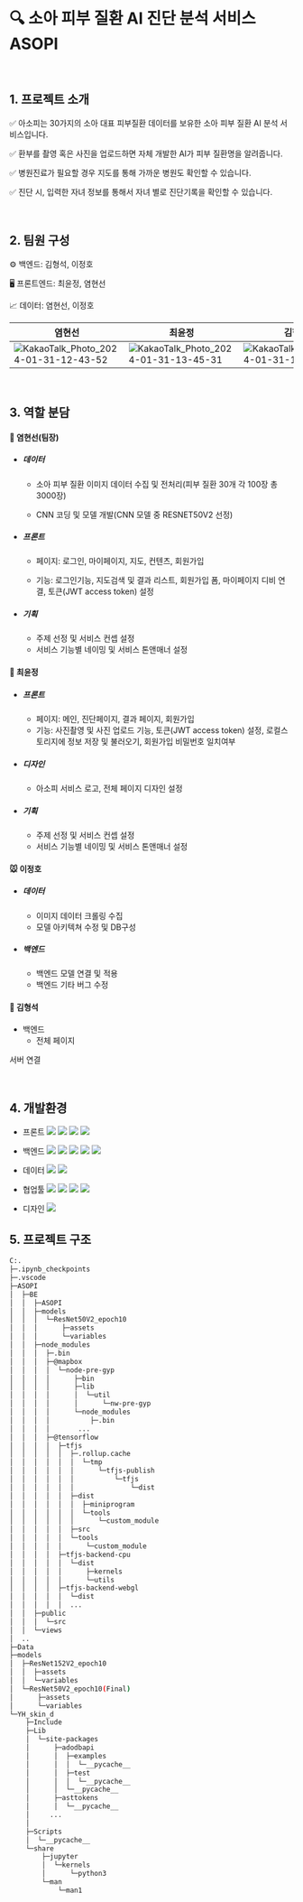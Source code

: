# 🔍 소아 피부 질환 AI 진단 분석 서비스 ASOPI

<br>

## 1. 프로젝트 소개

✅ 아소피는 30가지의 소아 대표 피부질환 데이터를 보유한 소아 피부 질환 AI 분석 서비스입니다. 

✅ 환부를 촬영 혹은 사진을 업로드하면 자체 개발한 AI가 피부 질환명을 알려줍니다. 

✅ 병원진료가 필요할 경우 지도를 통해 가까운 병원도 확인할 수 있습니다. 

✅ 진단 시, 입력한 자녀 정보를 통해서 자녀 별로 진단기록을 확인할 수 있습니다.

<br>

## 2. 팀원 구성

⚙️ 백엔드: 김형석, 이정호

🖥 프론트엔드: 최윤정, 염현선

📈 데이터: 염현선, 이정호



| 염현선| 최윤정 | 김형석|이정호|
| --- | --- | --- |---|
| ![KakaoTalk_Photo_2024-01-31-12-43-52](https://github.com/kimhsno1/ASOPI/assets/67044951/d6922dbd-1cd2-4ea0-b9f1-a8999f566049)| ![KakaoTalk_Photo_2024-01-31-13-45-31](https://github.com/kimhsno1/ASOPI/assets/67044951/7f586168-a53d-45c6-9e2c-6ffebc55d436)| ![KakaoTalk_Photo_2024-01-31-14-01-45](https://github.com/kimhsno1/ASOPI/assets/67044951/21076f04-8e86-4335-bfcf-419dfb3b629b)| ![KakaoTalk_Photo_2024-01-31-14-01-49](https://github.com/kimhsno1/ASOPI/assets/67044951/d23e5b8e-7352-4682-b4bc-da1c370b3823)|

<br>

## 3. 역할 분담


####  🐯 염현선(팀장)

- ##### 데이터
  - 소아 피부 질환 이미지 데이터 수집 및 전처리(피부 질환 30개 각 100장 총 3000장) 

  - CNN 코딩 및 모델 개발(CNN 모델 중 RESNET50V2 선정)

- ##### 프론트
  - 페이지: 로그인, 마이페이지, 지도, 컨텐츠, 회원가입

  - 기능: 로그인기능, 지도검색 및 결과 리스트, 회원가입 폼, 마이페이지 디비 연결, 토큰(JWT access token) 설정
- ##### 기획
  - 주제 선정 및 서비스 컨셉 설정
  - 서비스 기능별 네이밍 및 서비스 톤앤매너 설정

#### 🐰 최윤정

- ##### 프론트
  - 페이지: 메인, 진단페이지, 결과 페이지, 회원가입 
  - 기능: 사진촬영 및 사진 업로드 기능, 토큰(JWT access token) 설정, 로컬스토리지에 정보 저장 및 불러오기, 회원가입 비밀번호 일치여부 
- ##### 디자인
  - 아소피 서비스 로고, 전체 페이지 디자인 설정

- ##### 기획
  - 주제 선정 및 서비스 컨셉 설정
  - 서비스 기능별 네이밍 및 서비스 톤앤매너 설정


#### 🐭 이정호

- ##### 데이터
  - 이미지 데이터 크롤링 수집 
  - 모델 아키텍쳐 수정 및 DB구성

- ##### 백엔드
  - 백엔드 모델 연결 및 적용
  - 백엔드 기타 버그 수정

#### 🐸 김형석

- 백엔드 
  - 전체 페이지

서버 연결

<br>

## 4. 개발환경

- 프론트 <img src="https://img.shields.io/badge/html5-E34F26?style=for-the-badge&logo=html5&logoColor=white"> <img src="https://img.shields.io/badge/css3-1572B6?style=for-the-badge&logo=css3&logoColor=white"> <img src="https://img.shields.io/badge/react-61DAFB?style=for-the-badge&logo=react&logoColor=white"> <img src="https://img.shields.io/badge/javascript-F7DF1E?style=for-the-badge&logo=javascript&logoColor=white"> 

- 백엔드 <img src="https://img.shields.io/badge/node.js-339933?style=for-the-badge&logo=node.js&logoColor=white">  <img src="https://img.shields.io/badge/express-000000?style=for-the-badge&logo=express&logoColor=white"> <img src="https://img.shields.io/badge/Nginx-009639?style=for-the-badge&logo=Nginx&logoColor=white"> <img src="https://img.shields.io/badge/docker -2496ED?style=for-the-badge&logo=docker&logoColor=white"> <img src="https://img.shields.io/badge/amazonec2 -FF9900?style=for-the-badge&logo=amazonec2&logoColor=white"> 
- 데이터 <img src="https://img.shields.io/badge/python -3776AB?style=for-the-badge&logo=python&logoColor=white"> <img src="https://img.shields.io/badge/tensorflow -FF6F00?style=for-the-badge&logo=tensorflow&logoColor=white"> 
- 협업툴 <img src="https://img.shields.io/badge/github  -181717?style=for-the-badge&logo=github&logoColor=white"> <img src="https://img.shields.io/badge/notion -000000?style=for-the-badge&logo=notion&logoColor=white"> <img src="https://img.shields.io/badge/googledrive-4285F4?style=for-the-badge&logo=googledrive&logoColor=white">  <img src="https://img.shields.io/badge/googlesheets-34A853?style=for-the-badge&logo=googlesheets&logoColor=white"> 
- 디자인 <img src="https://img.shields.io/badge/figma -F24E1E?style=for-the-badge&logo=figma&logoColor=white">
  <br>
  
## 5. 프로젝트 구조
``` bash
C:.
├─.ipynb_checkpoints
├─.vscode
├─ASOPI
│  ├─BE
│  │  ├─ASOPI
│  │  ├─models
│  │  │  └─ResNet50V2_epoch10
│  │  │      ├─assets
│  │  │      └─variables
│  │  ├─node_modules
│  │  │  ├─.bin
│  │  │  ├─@mapbox
│  │  │  │  └─node-pre-gyp
│  │  │  │      ├─bin
│  │  │  │      ├─lib
│  │  │  │      │  └─util
│  │  │  │      │      └─nw-pre-gyp
│  │  │  │      └─node_modules
│  │  │  │          ├─.bin
│  │  │  │       ...
│  │  │  ├─@tensorflow
│  │  │  │  ├─tfjs
│  │  │  │  │  ├─.rollup.cache
│  │  │  │  │  │  └─tmp
│  │  │  │  │  │      └─tfjs-publish
│  │  │  │  │  │          └─tfjs
│  │  │  │  │  │              └─dist
│  │  │  │  │  ├─dist
│  │  │  │  │  │  ├─miniprogram
│  │  │  │  │  │  └─tools
│  │  │  │  │  │      └─custom_module
│  │  │  │  │  ├─src
│  │  │  │  │  └─tools
│  │  │  │  │      └─custom_module
│  │  │  │  ├─tfjs-backend-cpu
│  │  │  │  │  └─dist
│  │  │  │  │      ├─kernels
│  │  │  │  │      └─utils
│  │  │  │  ├─tfjs-backend-webgl
│  │  │  │  │  └─dist
│  │  │  │  │  ...
│  │  ├─public
│  │  │  └─src
│  │  └─views
│  ..
├─Data
├─models
│  ├─ResNet152V2_epoch10
│  │  ├─assets
│  │  └─variables
│  └─ResNet50V2_epoch10(Final)
│      ├─assets
│      └─variables
└─YH_skin_d
    ├─Include
    ├─Lib
    │  └─site-packages
    │      ├─adodbapi
    │      │  ├─examples
    │      │  │  └─__pycache__
    │      │  ├─test
    │      │  │  └─__pycache__
    │      │  └─__pycache__
    │      ├─asttokens
    │      │  └─__pycache__
    │     ...
    │ 
    ├─Scripts
    │  └─__pycache__
    └─share
        ├─jupyter
        │  └─kernels
        │      └─python3
        └─man
            └─man1
``` 
